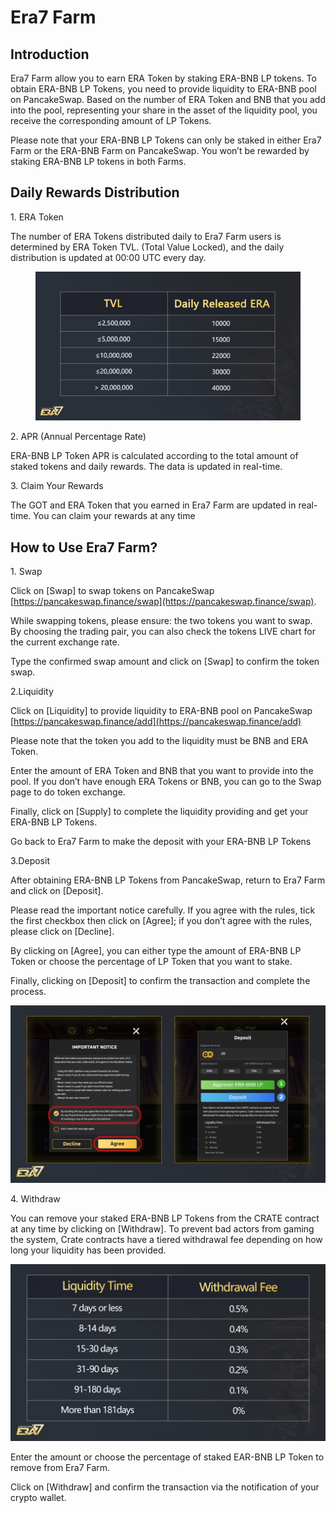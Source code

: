 # Era7 Farm

## **Introduction**

Era7 Farm allow you to earn  ERA Token by staking ERA-BNB LP tokens. To obtain ERA-BNB LP Tokens, you need to provide liquidity to ERA-BNB pool on PancakeSwap. Based on the number of ERA Token and BNB that you add into the pool, representing your share in the asset of the liquidity pool, you receive the corresponding amount of LP Tokens.

Please note that your ERA-BNB LP Tokens can only be staked in either Era7 Farm or the ERA-BNB Farm on PancakeSwap. You won’t be rewarded by staking ERA-BNB LP tokens in both Farms.

## **Daily Rewards Distribution**

1\.     ERA Token

The number of ERA Tokens distributed daily to Era7 Farm users is determined by ERA Token TVL. (Total Value Locked), and the daily distribution is updated at 00:00 UTC every day.

<figure><img src="../.gitbook/assets/1 (1).png" alt=""><figcaption></figcaption></figure>

2\. APR (Annual Percentage Rate)

ERA-BNB LP Token APR is calculated according to the total amount of staked tokens and daily rewards. The data is updated in real-time.

3\. Claim Your Rewards

The GOT and ERA Token that you earned in Era7 Farm are updated in real-time. You can claim your rewards at any time

## **How to Use Era7 Farm?**

1\. Swap

Click on \[Swap] to swap tokens on PancakeSwap [https://pancakeswap.finance/swap](https://pancakeswap.finance/swap).

While swapping tokens, please ensure: the two tokens you want to swap. By choosing the trading pair, you can also check the tokens LIVE chart for the current exchange rate.

Type the confirmed swap amount and click on \[Swap] to confirm the token swap.

2.Liquidity

Click on \[Liquidity] to provide liquidity to ERA-BNB pool on PancakeSwap [https://pancakeswap.finance/add](https://pancakeswap.finance/add)

Please note that the token you add to the liquidity must be BNB and ERA Token.

Enter the amount of ERA Token and BNB that you want to provide into the pool. If you don’t have enough ERA Tokens or BNB, you can go to the Swap page to do token exchange.

Finally, click on \[Supply] to complete the liquidity providing and get your ERA-BNB LP Tokens.

Go back to Era7 Farm to make the deposit with your ERA-BNB LP Tokens

3.Deposit

After obtaining ERA-BNB LP Tokens from PancakeSwap, return to Era7 Farm and click on \[Deposit].

Please read the important notice carefully. If you agree with the rules, tick the first checkbox then click on \[Agree]; if you don’t agree with the rules, please click on \[Decline].

By clicking on \[Agree], you can either type the amount of ERA-BNB LP Token or choose the percentage of LP Token that you want to stake.

Finally, clicking on \[Deposit] to confirm the transaction and complete the process.

![](../.gitbook/assets/Deposit.png)

4\. Withdraw

&#x20;You can remove your staked ERA-BNB LP Tokens from the CRATE contract at any time by clicking on \[Withdraw]. To prevent bad actors from gaming the system, Crate contracts have a tiered withdrawal fee depending on how long your liquidity has been provided.

![](../.gitbook/assets/WD.png)

Enter the amount or choose the percentage of staked EAR-BNB LP Token to remove from Era7 Farm.

&#x20;Click on \[Withdraw] and confirm the transaction via the notification of your crypto wallet.
